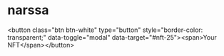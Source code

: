 # narssa
&lt;button class="btn btn-white" type="button" style="border-color: transparent;" data-toggle="modal" data-target="#nft-25">&lt;span>Your NFT&lt;/span>&lt;/button>
